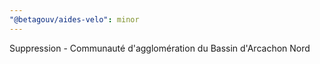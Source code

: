 ```yaml
---
"@betagouv/aides-velo": minor
---
```


Suppression - Communauté d'agglomération du Bassin d'Arcachon Nord
